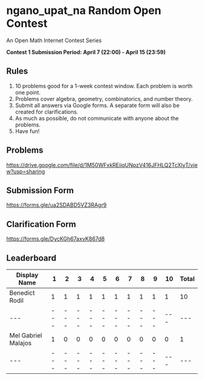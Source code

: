 # ngano_upat_na Random Open Contest
An Open Math Internet Contest Series

**Contest 1 Submission Period: April 7 (22:00) - April 15 (23:59)**

## Rules
1. 10 problems good for a 1-week contest window. Each problem is worth one point.
2. Problems cover algebra, geometry, combinatorics, and number theory.
3. Submit all answers via Google forms. A separate form will also be created for clarifications.
4. As much as possible, do not communicate with anyone about the problems.
5. Have fun!

## Problems
https://drive.google.com/file/d/1M50WFxkREiiqUNpzV416JFHLQ2TcXlyT/view?usp=sharing

## Submission Form
https://forms.gle/ua2SDABD5VZ3RAgr9

## Clarification Form
https://forms.gle/DycKGh67axvK867d8

## Leaderboard
| Display Name | 1 | 2 | 3 | 4 | 5 | 6 | 7 | 8 | 9 | 10 | Total |
|---|---|---|---|---|---|---|---|---|---|---|---|
| Benedict Rodil | 1 | 1 | 1 | 1 | 1 | 1 | 1 | 1 | 1 | 1 | 10 |
|---|---|---|---|---|---|---|---|---|---|---|---|
| Mel Gabriel Malajos | 1 | 0 | 0 | 0 | 0 | 0 | 0 | 0 | 0 | 0 | 1 |
|---|---|---|---|---|---|---|---|---|---|---|---|

